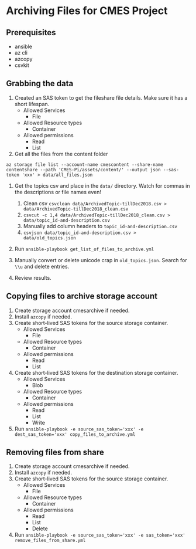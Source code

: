 # Archiving Files for CMES Project

## Prerequisites

- ansible
- az cli
- azcopy
- csvkit

## Grabbing the data

1. Created an SAS token to get the fileshare file details. Make sure it has a short lifespan.
    - Allowed Services
        - File
    - Allowed Resource types
        - Container
    - Allowed permissions
        - Read
        - List
1. Get all the files from the content folder

`az storage file list --account-name cmescontent --share-name contentshare --path 'CMES-Pi/assets/content/' --output json --sas-token 'xxx' > data/all_files.json`

1. Get the topics csv and place in the `data/` directory.
   Watch for commas in the descriptions or file names even! 
    1. Clean csv `csvclean data/ArchivedTopic-tillDec2018.csv > data/ArchivedTopic-tillDec2018_clean.csv` 
    1. `csvcut -c 1,4 data/ArchivedTopic-tillDec2018_clean.csv > data/topic_id-and-description.csv`
    1. Manually add column headers to `topic_id-and-description.csv`
    1. `csvjson data/topic_id-and-description.csv > data/old_topics.json`

1. Run `ansible-playbook get_list_of_files_to_archive.yml`
1. Manually convert or delete unicode crap in `old_topics.json`. Search for `\\u` and delete entries.
1. Review results.

## Copying files to archive storage account

1. Create storage account cmesarchive if needed.
1. Install `azcopy` if needed.
1. Create short-lived SAS tokens for the source storage container.
    - Allowed Services
        - File
    - Allowed Resource types
        - Container
    - Allowed permissions
        - Read
        - List
1. Create short-lived SAS tokens for the destination storage container.
    - Allowed Services
        - Blob
    - Allowed Resource types
        - Container
    - Allowed permissions
        - Read
        - List
        - Write
1. Run `ansible-playbook -e source_sas_token='xxx' -e dest_sas_token='xxx' copy_files_to_archive.yml`

## Removing files from share

1. Create storage account cmesarchive if needed.
1. Install `azcopy` if needed.
1. Create short-lived SAS tokens for the source storage container.
    - Allowed Services
        - File
    - Allowed Resource types
        - Container
    - Allowed permissions
        - Read
        - List
        - Delete
1. Run `ansible-playbook -e source_sas_token='xxx' -e sas_token='xxx' remove_files_from_share.yml`
